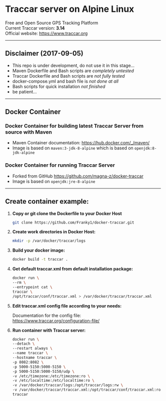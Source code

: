 # Traccar server on Alpine Linux

Free and Open Source GPS Tracking Platform  
Current Traccar version: **3.14**  
Official website: https://www.traccar.org  

_____

## Disclaimer (2017-09-05)  

- This repo is under development, do not use it in this stage...
- Maven Dockerfile and Bash scripts are _completely untested_
- Traccar Dockerfile and Bash scripts are _not fully tested_
- docker-compose.yml and bash file is _not done at all_
- Bash scripts for quick installation _not finished_
- be patient...

_____

## Docker Container  

### Docker Container for building latest Traccar Server from source with Maven

- Maven Container documentation: https://hub.docker.com/_/maven/
- Image is based on `maven:3-jdk-8-alpine` which is based on `openjdk:8-jdk-alpine`

### Docker Container for running Traccar Server

- Forked from GitHub https://github.com/magna-z/docker-traccar  
- Image is based on `openjdk:jre-8-alpine`

_____

## Create container example:  

1. **Copy or git clone the Dockerfile to your Docker Host**

    ```bash
    git clone https://github.com/Franky1/docker-traccar.git
    ```

2. **Create work directories in Docker Host:**     

    ```bash
    mkdir -p /var/docker/traccar/logs
    ```

3. **Build your docker image:**  

    ```bash
    docker build -t traccar .
    ```

4. **Get default traccar.xml from default installation package:**  

    ```bash
    docker run \
    --rm \
    --entrypoint cat \
    traccar \
    /opt/traccar/conf/traccar.xml > /var/docker/traccar/traccar.xml
    ```

5. **Edit traccar.xml config file according to your needs:**  

    Documentation for the config file: https://www.traccar.org/configuration-file/

6. **Run container with Traccar server:**

    ```bash
    docker run \
    --detach \
    --restart always \
    --name traccar \
    --hostname traccar \
    -p 8082:8082 \
    -p 5000-5150:5000-5150 \
    -p 5000-5150:5000-5150/udp \
    -v /etc/timezone:/etc/timezone:ro \
    -v /etc/localtime:/etc/localtime:ro \
    -v /var/docker/traccar/logs:/opt/traccar/logs:rw \
    -v /var/docker/traccar/traccar.xml:/opt/traccar/conf/traccar.xml:ro \
    traccar
    ```
